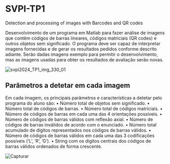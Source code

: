 # SVPI-TP1
Detection and processing of images with Barcodes and QR codes

Desenvolvimento de um programa em Matlab para fazer análise de imagens que contêm códigos de barras
lineares, códigos matriciais (QR codes) e outros objetos sem significado. O programa deve ser capaz de
interpretar imagens fornecidas e de gerar os resultados pedidos conforme descrito adiante. Serão dadas
imagens exemplo para permitir o desenvolvimento, mas as imagens usadas para obter os resultados de
avaliação serão novas.


![svpi2024_TP1_img_330_01](https://github.com/Nunoc99/SVPI-TP1/assets/114221939/3b3bc746-0495-42d6-804e-593d72aaa9e8)

 
## Parâmetros a detetar em cada imagem
Em cada imagem, os principais parâmetros e características a detetar pelo programa do aluno são:
• Número total de objetos sem significado.
• Número total de códigos de barras.
• Número total de códigos matriciais.
• Número de códigos de barras em cada uma das 4 orientações possíveis.
• Número de códigos de barras válidos com reflexão axial.
• Número de códigos de barras inválidos de acordo com o enunciado.
• Número total acumulado de dígitos representados nos códigos de barras válidos.
• Número de códigos de barras válidos em cada uma das 3 codificações possíveis (’L’, ’R’, ’G’).
• String com os dígitos centrais dos códigos de barras válidos ordenados de forma crescente.



![Capturar](https://github.com/Nunoc99/SVPI-TP1/assets/114221939/306f631a-995d-4163-9e90-d72609854b31)


